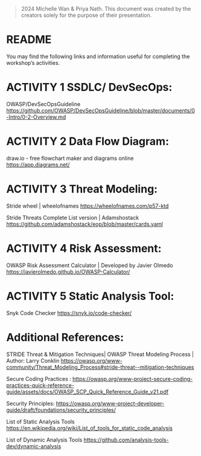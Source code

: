>2024 Michelle Wan & Priya Nath. This document was created by the creators solely for the purpose of their presentation.

# README

You may find the following links and information useful for completing the workshop’s activities. 

# ACTIVITY 1 SSDLC/ DevSecOps:

OWASP/DevSecOpsGuideline
https://github.com/OWASP/DevSecOpsGuideline/blob/master/documents/0-Intro/0-2-Overview.md

# ACTIVITY 2 Data Flow Diagram: 

draw.io - free flowchart maker and diagrams online
https://app.diagrams.net/

# ACTIVITY 3 Threat Modeling: 

Stride wheel | wheelofnames
https://wheelofnames.com/p57-ktd

Stride Threats Complete List version |  Adamshostack
https://github.com/adamshostack/eop/blob/master/cards.yaml

# ACTIVITY 4 Risk Assessment: 

OWASP Risk Assessment Calculator  | Developed by Javier Olmedo
https://javierolmedo.github.io/OWASP-Calculator/

# ACTIVITY 5 Static Analysis Tool: 

Snyk Code Checker 
https://snyk.io/code-checker/

# Additional References: 

STRIDE Threat & Mitigation Techniques| OWASP Threat Modeling Process | Author: Larry Conklin
https://owasp.org/www-community/Threat_Modeling_Process#stride-threat--mitigation-techniques

Secure Coding Practices : https://owasp.org/www-project-secure-coding-practices-quick-reference-guide/assets/docs/OWASP_SCP_Quick_Reference_Guide_v21.pdf

Security Principles: https://owasp.org/www-project-developer-guide/draft/foundations/security_principles/

List of Static Analysis Tools https://en.wikipedia.org/wiki/List_of_tools_for_static_code_analysis

List of Dynamic Analysis Tools
https://github.com/analysis-tools-dev/dynamic-analysis


